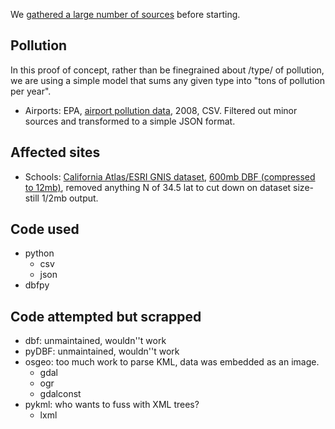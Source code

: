 
We [gathered a large number of sources](https://pinboard.in/u:tedder42/t:vector-health/) before starting.

Pollution
---------
In this proof of concept, rather than be finegrained about /type/ of pollution, we are using a simple model that sums any given type into "tons of pollution per year".


* Airports: EPA, [airport pollution data](http://www.epa.gov/air/emissions/where.htm), 2008, CSV. Filtered out minor sources and transformed to a simple JSON format.


Affected sites
--------------

* Schools: [California Atlas/ESRI GNIS dataset](https://projects.atlas.ca.gov/frs/?group_id=277&release_id=8978), [600mb DBF (compressed to 12mb)](sourcer/School.dbf.gz), removed anything N of 34.5 lat to cut down on dataset size- still 1/2mb output.



Code used
---------
* python
  * csv
  * json
* dbfpy

Code attempted but scrapped
---------------------------
* dbf: unmaintained, wouldn''t work
* pyDBF: unmaintained, wouldn''t work
* osgeo: too much work to parse KML, data was embedded as an image.
  * gdal
  * ogr
  * gdalconst
* pykml: who wants to fuss with XML trees?
  * lxml


